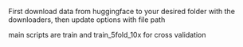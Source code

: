 First download data from huggingface to your desired folder with the downloaders, then update options with file path

main scripts are train and train_5fold_10x for cross validation

